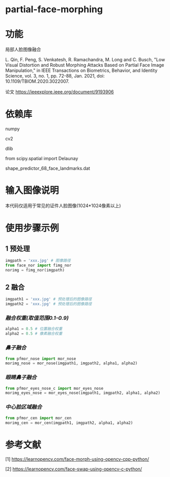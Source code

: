 # partial-face-morphing

# 功能

局部人脸图像融合

L. Qin, F. Peng, S. Venkatesh, R. Ramachandra, M. Long and C. Busch, "Low Visual Distortion and Robust Morphing Attacks Based on Partial Face Image Manipulation," in IEEE Transactions on Biometrics, Behavior, and Identity Science, vol. 3, no. 1, pp. 72-88, Jan. 2021, doi: 10.1109/TBIOM.2020.3022007.

论文 https://ieeexplore.ieee.org/document/9193906

# 依赖库

numpy

cv2

dlib

from scipy.spatial import Delaunay

shape_predictor_68_face_landmarks.dat

# 输入图像说明

本代码仅适用于常见的证件人脸图像(1024*1024像素以上)

# 使用步骤示例

## 1 预处理
```python
imgpath = 'xxx.jpg' # 图像路径
from face_nor import fimg_nor
norimg = fimg_nor(imgpath)
```
## 2 融合
```python
imgpath1 = 'xxx.jpg' # 预处理后的图像路径
imgpath2 = 'xxx.jpg' # 预处理后的图像路径
```
### *融合权重(取值范围0.1-0.9)*
```python
alpha1 = 0.5 # 位置融合权重
alpha2 = 0.5 # 像素融合权重
```
### *鼻子融合*
```python
from pfmor_nose import mor_nose
morimg_nose = mor_nose(imgpath1, imgpath2, alpha1, alpha2)
```
### *眼睛鼻子融合*
```python
from pfmor_eyes_nose_c import mor_eyes_nose
morimg_eyes_nose = mor_eyes_nose(imgpath1, imgpath2, alpha1, alpha2)
```
### *中心脸区域融合*
```python
from pfmor_cen import mor_cen
morimg_cen = mor_cen(imgpath1, imgpath2, alpha1, alpha2)
```
# 参考文献

[1] https://learnopencv.com/face-morph-using-opencv-cpp-python/

[2] https://learnopencv.com/face-swap-using-opencv-c-python/
